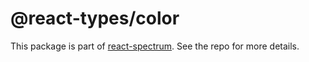 # @react-types/color

This package is part of [react-spectrum](https://github.com/watheia/spectrum). See the repo for more details.
